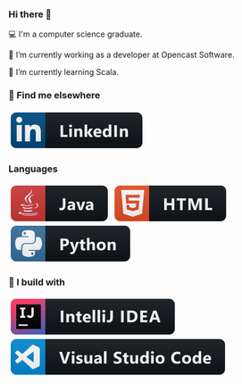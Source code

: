 ### Hi there 👋

:computer: I'm a computer science graduate.

🔭 I’m currently working as a developer at Opencast Software.

🌱 I’m currently learning Scala.

### 📢 Find me elsewhere 

<a href="https://www.linkedin.com/in/riyaagupta">
    <img src="https://raw.githubusercontent.com/RiyaGupta15/RiyaGupta15/master/images/social/linkedin.svg" alt="LinkedIn" style="vertical-align:top; margin:4px">
  </a>

### Languages

<a>
    <img src="https://raw.githubusercontent.com/RiyaGupta15/RiyaGupta15/master/images/dev/languages/java.svg" alt="Java" style="vertical-align:top; margin:4px">
  </a>
  
  <a>
    <img src="https://raw.githubusercontent.com/RiyaGupta15/RiyaGupta15/master/images/dev/languages/html.svg" alt="HTML" style="vertical-align:top; margin:4px">
  </a>
  
<a>
    <img src="https://raw.githubusercontent.com/RiyaGupta15/RiyaGupta15/master/images/dev/languages/python.svg" alt="Python" style="vertical-align:top; margin:4px">
  </a>

### 🚧 I build with
<a>
    <img src="https://raw.githubusercontent.com/RiyaGupta15/RiyaGupta15/master/images/dev/tools/jetbrains_intellij.svg" alt="IntelliJ" style="vertical-align:top; margin:4px">
  </a>
  
  <a>
    <img src="https://raw.githubusercontent.com/RiyaGupta15/RiyaGupta15/master/images/dev/tools/visualstudio_code.svg" alt="VisualStudioCode" style="vertical-align:top; margin:4px">
  </a>
